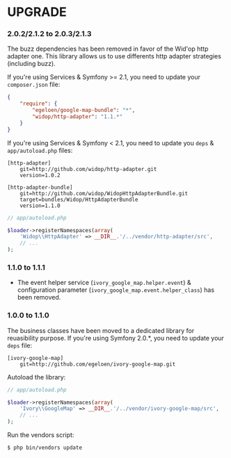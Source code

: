 # UPGRADE

### 2.0.2/2.1.2 to 2.0.3/2.1.3

The buzz dependencies has been removed in favor of the Wid'op http adapter one. This library allows us to use
differents http adapter strategies (including buzz).

If you're using Services & Symfony >= 2.1, you need to update your `composer.json` file:

``` json
{
    "require": {
        "egeloen/google-map-bundle": "*",
        "widop/http-adapter": "1.1.*"
    }
}
```

If you're using Services & Symfony < 2.1, you need to update you `deps` & `app/autoload.php` files:

```
[http-adapter]
    git=http://github.com/widop/http-adapter.git
    version=1.0.2

[http-adapter-bundle]
    git=http://github.com/widop/WidopHttpAdapterBundle.git
    target=bundles/Widop/HttpAdapterBundle
    version=1.1.0
```

``` php
// app/autoload.php

$loader->registerNamespaces(array(
    'Widop\\HttpAdapter' => __DIR__.'/../vendor/http-adapter/src',
    // ...
);
```

### 1.1.0 to 1.1.1

 * The event helper service (`ivory_google_map.helper.event`) & configuration parameter
   (`ivory_google_map.event.helper_class`) has been removed.

### 1.0.0 to 1.1.0

The business classes have been moved to a dedicated library for reuasibility purpose. If you're using Symfony 2.0.*,
you need to update your `deps` file:

```
[ivory-google-map]
    git=http://github.com/egeloen/ivory-google-map.git
```

Autoload the library:

``` php
// app/autoload.php

$loader->registerNamespaces(array(
    'Ivory\\GoogleMap' => __DIR__.'/../vendor/ivory-google-map/src',
    // ...
);
```

Run the vendors script:

``` bash
$ php bin/vendors update
```
